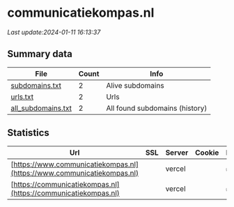 # communicatiekompas.nl
*Last update:2024-01-11 16:13:37*
## Summary data
| File       | Count | Info |
|------------|-------|------|
|[subdomains.txt](/data/communicatiekompas/subdomains.txt)|2|Alive subdomains|
|[urls.txt](/data/communicatiekompas/urls.txt)|2|Urls|
|[all_subdomains.txt](/data/communicatiekompas/all_subdomains.txt)|2|All found subdomains (history)|
## Statistics
| Url | SSL | Server | Cookie | HSTS | CSP | XFO | XXP | RP | Tech |
|------------|-------|------|------|------|------|------|------|------|------|
|[https://www.communicatiekompas.nl](https://www.communicatiekompas.nl)| |vercel| |:white_check_mark: | | | | |:white_check_mark: | |HSTS Vercel| |
|[https://communicatiekompas.nl](https://communicatiekompas.nl)| |vercel| |:white_check_mark: | | | | |:white_check_mark: | |HSTS Next.js Node.js...| |